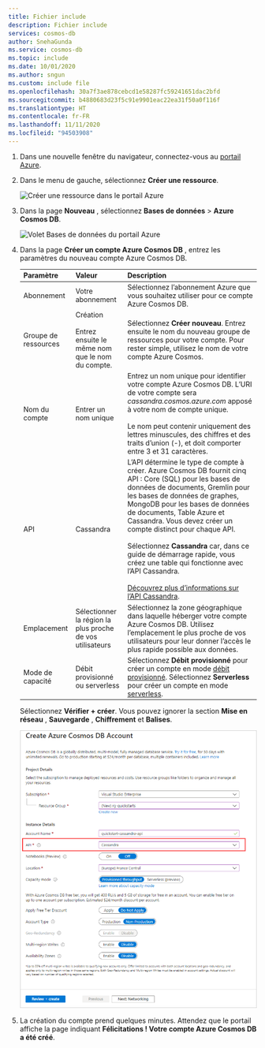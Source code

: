 ```yaml
---
title: Fichier include
description: Fichier include
services: cosmos-db
author: SnehaGunda
ms.service: cosmos-db
ms.topic: include
ms.date: 10/01/2020
ms.author: sngun
ms.custom: include file
ms.openlocfilehash: 30a7f3ae878cebcd1e58287fc59241651dac2bfd
ms.sourcegitcommit: b4880683d23f5c91e9901eac22ea31f50a0f116f
ms.translationtype: HT
ms.contentlocale: fr-FR
ms.lasthandoff: 11/11/2020
ms.locfileid: "94503908"
---
```

1. Dans une nouvelle fenêtre du navigateur, connectez-vous au [portail Azure](https://portal.azure.com/).

2. Dans le menu de gauche, sélectionnez **Créer une ressource**.
   
   ![Créer une ressource dans le portail Azure](./media/cosmos-db-create-dbaccount-cassandra/create-nosql-db-databases-json-tutorial-0.png)
   
3. Dans la page **Nouveau** , sélectionnez **Bases de données** > **Azure Cosmos DB**.
   
   ![Volet Bases de données du portail Azure](./media/cosmos-db-create-dbaccount-cassandra/create-nosql-db-databases-json-tutorial-1.png)
   
3. Dans la page **Créer un compte Azure Cosmos DB** , entrez les paramètres du nouveau compte Azure Cosmos DB. 
 
    Paramètre|Valeur|Description
    ---|---|---
    Abonnement|Votre abonnement|Sélectionnez l’abonnement Azure que vous souhaitez utiliser pour ce compte Azure Cosmos DB. 
    Groupe de ressources|Création<br><br>Entrez ensuite le même nom que le nom du compte.|Sélectionnez **Créer nouveau**. Entrez ensuite le nom du nouveau groupe de ressources pour votre compte. Pour rester simple, utilisez le nom de votre compte Azure Cosmos. 
    Nom du compte|Entrer un nom unique|Entrez un nom unique pour identifier votre compte Azure Cosmos DB. L’URI de votre compte sera *cassandra.cosmos.azure.com* apposé à votre nom de compte unique.<br><br>Le nom peut contenir uniquement des lettres minuscules, des chiffres et des traits d’union (-), et doit comporter entre 3 et 31 caractères.
    API|Cassandra|L’API détermine le type de compte à créer. Azure Cosmos DB fournit cinq API : Core (SQL) pour les bases de données de documents, Gremlin pour les bases de données de graphes, MongoDB pour les bases de données de documents, Table Azure et Cassandra. Vous devez créer un compte distinct pour chaque API. <br><br>Sélectionnez **Cassandra** car, dans ce guide de démarrage rapide, vous créez une table qui fonctionne avec l’API Cassandra. <br><br>[Découvrez plus d’informations sur l’API Cassandra](../articles/cosmos-db/cassandra-introduction.md).|
    Emplacement|Sélectionner la région la plus proche de vos utilisateurs|Sélectionnez la zone géographique dans laquelle héberger votre compte Azure Cosmos DB. Utilisez l’emplacement le plus proche de vos utilisateurs pour leur donner l’accès le plus rapide possible aux données.
    Mode de capacité|Débit provisionné ou serverless|Sélectionnez **Débit provisionné** pour créer un compte en mode [débit provisionné](../articles/cosmos-db/set-throughput.md). Sélectionnez **Serverless** pour créer un compte en mode [serverless](../articles/cosmos-db/serverless.md).

    Sélectionnez **Vérifier + créer**. Vous pouvez ignorer la section **Mise en réseau** , **Sauvegarde** , **Chiffrement** et **Balises**. 

    ![Page de nouveau compte pour Azure Cosmos DB](./media/cosmos-db-create-dbaccount-cassandra/azure-cosmos-db-create-new-account.png)

4. La création du compte prend quelques minutes. Attendez que le portail affiche la page indiquant **Félicitations ! Votre compte Azure Cosmos DB a été créé**.

